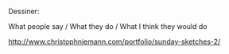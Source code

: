 Dessiner:

What people say / What they do / What I think they would do 

http://www.christophniemann.com/portfolio/sunday-sketches-2/


